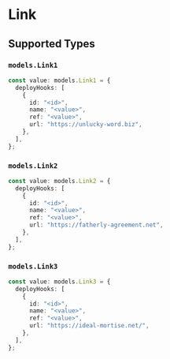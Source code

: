 # Link


## Supported Types

### `models.Link1`

```typescript
const value: models.Link1 = {
  deployHooks: [
    {
      id: "<id>",
      name: "<value>",
      ref: "<value>",
      url: "https://unlucky-word.biz",
    },
  ],
};
```

### `models.Link2`

```typescript
const value: models.Link2 = {
  deployHooks: [
    {
      id: "<id>",
      name: "<value>",
      ref: "<value>",
      url: "https://fatherly-agreement.net",
    },
  ],
};
```

### `models.Link3`

```typescript
const value: models.Link3 = {
  deployHooks: [
    {
      id: "<id>",
      name: "<value>",
      ref: "<value>",
      url: "https://ideal-mortise.net/",
    },
  ],
};
```


